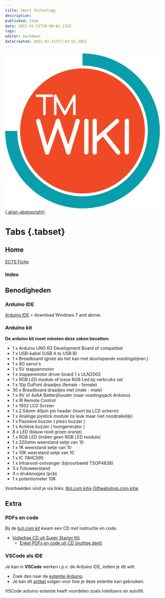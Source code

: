 ```yaml
---
title: Smart Technology
description: 
published: true
date: 2021-01-31T20:49:01.132Z
tags: 
editor: markdown
dateCreated: 2021-01-31T17:43:52.395Z
---
```


[![tmwiki_v1_noback.png](/tmwiki_v1_noback.png){.align-abstopright}](https://tmwiki.be/en/home)

# Tabs {.tabset}
## Home

[ECTS Fiche](http://onderwijsaanbodmechelenantwerpen.thomasmore.be/2020/syllabi/n/YT0788N.htm#activetab=doelstellingen_idp6383216)
### Index

## Benodigheden
### Arduino IDE
[Arduino IDE](https://www.arduino.cc/en/software) > download Windows 7 and above.

### Arduino kit
**De arduino kit moet minsten deze zaken bevatten:**
- 1 x Arduino UNO R3 Development Board of compatibel
- 1 x USB-kabel (USB A to USB B)
- 1 x Breadboard (grote als het kan met doorlopende voedingslijnen.)
- 1 x 9G servo's
- 1 x 5V stappenmotor
- 1 x stappenmotor driver board 1 x ULN2003
- 1 x RGB LED module of losse RGB Led bij verbruiks set
- 1 x 10p DuPont draadjes (female - female)
- 30 x Breadboard draadjes met (male - male)
- 1 x 9V of 4xAA Batterijhouder (naar voedingsjack Arduino)
- 1 x IR Remote Control
- 1 x 1602 LCD Screen
- 1 x 2.54mm 40pin pin header (hoort bij LCD scherm)
- 1 x Analoge joystick module (is leuk maar niet noodzakelijk)
- 1 x Passieve buzzer ( piezo buzzer )
- 1 x Actieve buzzer ( toongenerator )
- 8 x LED (blauw rood groen oranje)
- 1 x RGB LED (indien geen RGB LED module)
- 1 x 220ohm weerstand setje van 10
- 1 x 1K weerstand setje van 10
- 1 x 10K weerstand setje van 10
- 1 x IC 74HC595
- 1 x infrarood-ontvanger (bijvoorbeeld TSOP4838)
- 3 x Fotoweerstand
- 4 x drukknopjes (pcb)
- 1 x potentiometer 10K

Voorbeelden vind je via links:
[Bol.com kitje](www.bol.com/nl/p/uigebreide-arduino-starter-kit-2020-uno-r3-atmega328-244-delig-in-plastic-opbergdoos/9200000123903330/?bltgh=pXGnry5KUlaK7Y4Zah1BmQ.1_15.24.ProductTitle)
[Giftwebshop.com kitje](https://www.giftwebshop.com/arduino-compatible-basis-starters-kit-limited-edition-2018-inclusief-gebruikersdocumentatie-engels-arduino-uno-r3-set-extra-compleet-geupgraded-board)

## Extra
### PDFs en code
Bij de [bol.com kit](www.bol.com/nl/p/uigebreide-arduino-starter-kit-2020-uno-r3-atmega328-244-delig-in-plastic-opbergdoos/9200000123903330/?bltgh=pXGnry5KUlaK7Y4Zah1BmQ.1_15.24.ProductTitle) kwam een CD met instructie en code:
- [Volledige CD uit Super Starter Kit](https://drive.google.com/file/d/1277gvZtldIbj_s6tyYcfgJWwbZpn7rTH/view?usp=sharing)
	- [Enkel PDFs en code uit CD (nuttige deel)](https://drive.google.com/file/d/1Mtces9IvOF1hp8Cz9RwuheB3AY3yMXRv/view?usp=sharing)

### VSCode als IDE
Je kan in **VSCode** werken i.p.v. de Arduino IDE, indien je dit wilt:
- Zoek dan naar de [extentie Arduino](https://marketplace.visualstudio.com/items?itemName=vsciot-vscode.vscode-arduino).
- Je kan dit [artikel](https://maker.pro/arduino/tutorial/how-to-use-visual-studio-code-for-arduino) volgen voor hoe je deze extentie kan gebruiken.

VSCode arduino extentie heeft voordelen zoals intellisens en autofill.